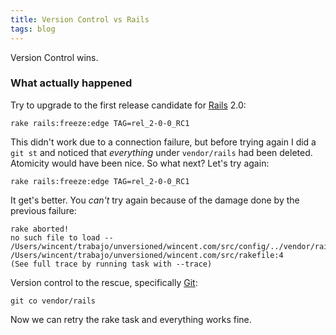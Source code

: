 ```yaml
---
title: Version Control vs Rails
tags: blog
---
```


Version Control wins.

### What actually happened

Try to upgrade to the first release candidate for [Rails](http://www.wincent.com/wiki/Rails) 2.0:

    rake rails:freeze:edge TAG=rel_2-0-0_RC1

This didn't work due to a connection failure, but before trying again I did a `git st` and noticed that _everything_ under `vendor/rails` had been deleted. Atomicity would have been nice. So what next? Let's try again:

    rake rails:freeze:edge TAG=rel_2-0-0_RC1

It get's better. You _can't_ try again because of the damage done by the previous failure:

    rake aborted!
    no such file to load -- /Users/wincent/trabajo/unversioned/wincent.com/src/config/../vendor/rails/railties/lib/initializer
    /Users/wincent/trabajo/unversioned/wincent.com/src/rakefile:4
    (See full trace by running task with --trace)

Version control to the rescue, specifically [Git](http://www.wincent.com/wiki/Git):

    git co vendor/rails

Now we can retry the rake task and everything works fine.
